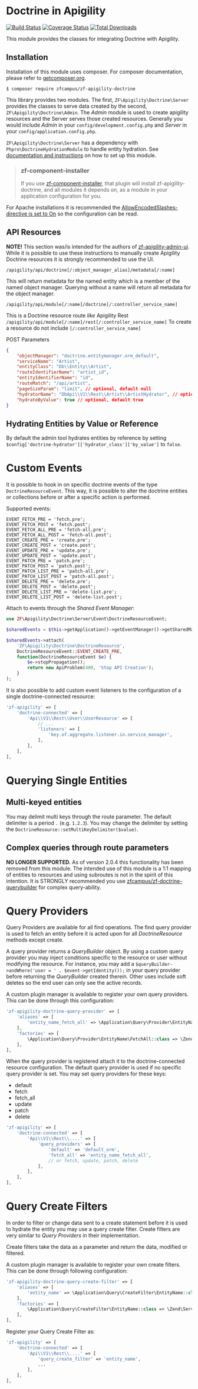 Doctrine in Apigility
==============================

[![Build Status](https://travis-ci.org/zfcampus/zf-apigility-doctrine.svg?branch=master)](https://travis-ci.org/zfcampus/zf-apigility-doctrine)
[![Coverage Status](https://coveralls.io/repos/github/zfcampus/zf-apigility-doctrine/badge.svg?branch=master)](https://coveralls.io/github/zfcampus/zf-apigility-doctrine?branch=master)
[![Total Downloads](https://poser.pugx.org/zfcampus/zf-apigility-doctrine/downloads)](https://packagist.org/packages/zfcampus/zf-apigility-doctrine)

This module provides the classes for integrating Doctrine with Apigility.

Installation
------------

Installation of this module uses composer. For composer documentation, please refer to
[getcomposer.org](http://getcomposer.org/).

```console
$ composer require zfcampus/zf-apigility-doctrine
```

This library provides two modules. The first, `ZF\Apigility\Doctrine\Server` provides
the classes to serve data created by the second, `ZF\Apigility\Doctrine\Admin`.
The *Admin* module is used to create apigility resources and the Server serves those
created resources. Generally you would include *Admin* in your `config/development.config.php`
and *Server* in your `config/application.config.php`.

`ZF\Apigility\Doctrine\Server` has a dependency with `Phpro\DoctrineHydrationModule` to handle
entity hydration. See [documentation and instructions](https://github.com/phpro/zf-doctrine-hydration-module)
on how to set up this module.

> ### zf-component-installer
>
> If you use [zf-component-installer](https://github.com/zendframework/zf-component-installer),
> that plugin will install zf-apigility-doctrine, and all modules it depends on, as a
> module in your application configuration for you.

For Apache installations it is recommended the
[AllowEncodedSlashes-directive is set to On](http://httpd.apache.org/docs/2.4/mod/core.html#allowencodedslashes)
so the configuration can be read.

API Resources
-------------

**NOTE!** This section was/is intended for the authors of
[zf-apigility-admin-ui](https://github.com/zfcampus/zf-apigility-admin-ui).
While it is possible to use these instructions to manually create Apigility Doctrine resources
it is strongly recommended to use the UI.


`/apigility/api/doctrine[/:object_manager_alias]/metadata[/:name]`

This will return metadata for the named entity which is a member of the
named object manager. Querying without a name will return all metadata
for the object manager.


`/apigility/api/module[/:name]/doctrine[/:controller_service_name]`

This is a Doctrine resource route _like_ Apigility Rest `/apigility/api/module[/:name]/rest[/:controller_service_name]`
To create a resource do not include `[/:controller_service_name]`

POST Parameters
```json
{
    "objectManager": "doctrine.entitymanager.orm_default",
    "serviceName": "Artist",
    "entityClass": "Db\\Entity\\Artist",
    "routeIdentifierName": "artist_id",
    "entityIdentifierName": "id",
    "routeMatch": "/api/artist",
    "pageSizeParam": "limit", // optional, default null
    "hydratorName": "DbApi\\V1\\Rest\\Artist\\ArtistHydrator", // optional, default generated
    "hydrateByValue": true // optional, default true
}
```

Hydrating Entities by Value or Reference
----------------------------------------

By default the admin tool hydrates entities by reference by setting
`$config['doctrine-hydrator']['hydrator_class']['by_value']` to `false`.


Custom Events
=============

It is possible to hook in on specific doctrine events of the type `DoctrineResourceEvent`.
This way, it is possible to alter the doctrine entities or collections before or after a specific action is performed.

Supported events:
```
EVENT_FETCH_PRE = 'fetch.pre';
EVENT_FETCH_POST = 'fetch.post';
EVENT_FETCH_ALL_PRE = 'fetch-all.pre';
EVENT_FETCH_ALL_POST = 'fetch-all.post';
EVENT_CREATE_PRE = 'create.pre';
EVENT_CREATE_POST = 'create.post';
EVENT_UPDATE_PRE = 'update.pre';
EVENT_UPDATE_POST = 'update.post';
EVENT_PATCH_PRE = 'patch.pre';
EVENT_PATCH_POST = 'patch.post';
EVENT_PATCH_LIST_PRE = 'patch-all.pre';
EVENT_PATCH_LIST_POST = 'patch-all.post';
EVENT_DELETE_PRE = 'delete.pre';
EVENT_DELETE_POST = 'delete.post';
EVENT_DELETE_LIST_PRE = 'delete-list.pre';
EVENT_DELETE_LIST_POST = 'delete-list.post';
```

Attach to events through the *Shared Event Manager*:

```php
use ZF\Apigility\Doctrine\Server\Event\DoctrineResourceEvent;

$sharedEvents = $this->getApplication()->getEventManager()->getSharedManager();

$sharedEvents->attach(
    'ZF\Apigility\Doctrine\DoctrineResource',
    DoctrineResourceEvent::EVENT_CREATE_PRE,
    function(DoctrineResourceEvent $e) {
        $e->stopPropagation();
        return new ApiProblem(400, 'Stop API Creation');
    }
);
```

It is also possible to add custom event listeners to the configuration of a single doctrine-connected resource:
```php
'zf-apigility' => [
    'doctrine-connected' => [
        'Api\\V1\\Rest\\User\\UserResource' => [
            // ...
            'listeners' => [
                'key.of.aggregate.listener.in.service_manager',
            ],
        ],
    ],
],
```

Querying Single Entities
========================

Multi-keyed entities
--------------------

You may delimit multi keys through the route parameter. The default
delimiter is a period `.` (e.g. `1.2.3`). You may change the delimiter by
setting the `DoctrineResource::setMultiKeyDelimiter($value)`.


Complex queries through route parameters
----------------------------------------

**NO LONGER SUPPORTED.** As of version 2.0.4 this functionality has been removed from
this module. The intended use of this module is a 1:1 mapping of entities to resources
and using subroutes is not in the spirit of this intention. It is STRONGLY recommended
you use [zfcampus/zf-doctrine-querybuilder](https://github.com/zfcampus/zf-doctrine-querybuilder)
for complex query-ability.



Query Providers
===============

Query Providers are available for all find operations. The find query provider is used
to fetch an entity before it is acted upon for all *DoctrineResource* methods except create.

A query provider returns a *QueryBuilder* object. By using a custom query provider you may
inject conditions specific to the resource or user without modifying the resource.
For instance, you may add a `$queryBuilder->andWhere('user = ' . $event->getIdentity());`
in your query provider before returning the *QueryBuilder* created therein. Other uses
include soft deletes so the end user can only see the active records.

A custom plugin manager is available to register your own query providers. This can be done
through this configuration:

```php
'zf-apigility-doctrine-query-provider' => [
    'aliases' => [
        'entity_name_fetch_all' => \Application\Query\Provider\EntityName\FetchAll::class,
    ],
    'factories' => [
        \Application\Query\Provider\EntityName\FetchAll::class => \Zend\ServiceManager\Factory\InvokableFactory::class,
    ],
],
```

When the query provider is registered attach it to the doctrine-connected resource configuration.
The default query provider is used if no specific query provider is set. You may set query
providers for these keys:

* default
* fetch
* fetch_all
* update
* patch
* delete

```php
'zf-apigility' => [
    'doctrine-connected' => [
        'Api\\V1\\Rest\\....' => [
            'query_providers' => [
                'default' => 'default_orm',
                'fetch_all' => 'entity_name_fetch_all',
                // or fetch, update, patch, delete
            ],
        ],
    ],
],
```

Query Create Filters
==============

In order to filter or change data sent to a create statement before it is used to hydrate
the entity you may use a query create filter. Create filters are very similar to
*Query Providers* in their implementation.

Create filters take the data as a parameter and return the data, modified or filtered.

A custom plugin manager is available to register your own create filters. This can be
done through following configuration:

```php
'zf-apigility-doctrine-query-create-filter' => [
    'aliases' => [
        'entity_name' => \Application\Query\CreateFilter\EntityName::class,
    ],
    'factories' => [
        \Application\Query\CreateFilter\EntityName::class => \Zend\ServiceManager\Factory\InvokableFactory::class,
    ],
],
```

Register your Query Create Filter as:
```php
'zf-apigility' => [
    'doctrine-connected' => [
        'Api\\V1\\Rest\\....' => [
            'query_create_filter' => 'entity_name',
            ...
        ],
    ],
],
```
